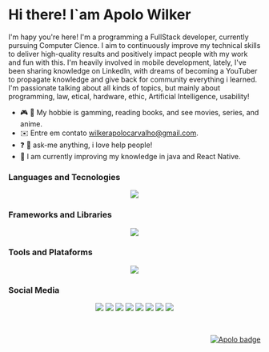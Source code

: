 Hi there! I`am Apolo Wilker
=============================


I'm hapy you're here! I'm a programming  a FullStack developer, currently pursuing Computer Cience. 
I aim to continuously improve my technical skills to deliver high-quality results and positively impact people with my work and fun with this. 
I'm heavily involved in mobile development, lately, I've been sharing knowledge on LinkedIn, with dreams of becoming a YouTuber to propagate knowledge and give back for community everything i learned. 
I'm passionate  talking about all kinds of topics, but mainly about programming, law, etical, hardware, ethic, Artificial Intelligence, usability!

* 🎮 📖 My hobbie is gamming, reading books, and see movies, series, and anime. 
* ✉️  Entre em contato [wilkerapolocarvalho@gmail.com](mailto:wilkerapolocarvalho@gmail.com).
* ❓ 💭 ask-me anything, i love help people!
* 🧠  I am currently improving my knowledge in java and React Native.

### Languages and Tecnologies

<p align="center">
  <a href="https://skillicons.dev">
    <img src="https://skillicons.dev/icons?i=javascript,typescript,py,html,css,java,kotlin&perline=4" />
  </a>
</p>

### Frameworks and Libraries
<p align="center">
  <a href="https://skillicons.dev">
    <img src="https://skillicons.dev/icons?i=react,nodejs,tailwind,sass,nextjs,prisma,express,fastapi,postgres,nestjs,mongodb,mysql,spring,redux,cypress,jest&perline=4" />
  </a>
</p>


### Tools and Plataforms

<p align="center">
  <a href="https://skillicons.dev">
    <img src="https://skillicons.dev/icons?i=git,docker,aws,figma,linux,ubuntu,npm,yarn,webpack,babel,vscode&perline=4" />
  </a>
</p>



### Social Media

  <p align="center"> 
    <a href="https://codepen.io/apolowilker" target="_blank" rel="noreferrer"><img src="https://img.shields.io/badge/Codepen-000000?style=for-the-badge&logo=codepen&logoColor=white" /></a> 
    <a href="https://codesandbox.io/u/APOLOWILKER" target="_blank" rel="noreferrer"><img src="https://img.shields.io/badge/Codesandbox-000000?style=for-the-badge&logo=CodeSandbox&logoColor=white" /></a>
    <a href="https://www.linkedin.com/in/apolowilkercarvalhosilva/" target="_blank" rel="noreferrer"><img src="https://img.shields.io/badge/LinkedIn-0077B5?style=for-the-badge&logo=linkedin&logoColor=white" /></a> 
    <a href="https://medium.com/@wilkerapolocarvalho" target="_blank" rel="noreferrer"><img src="https://img.shields.io/badge/Medium-12100E?style=for-the-badge&logo=medium&logoColor=white" /></a> 
    <a href="https://stackoverflow.com/users/16483294/apolo-wilker" target="_blank" rel="noreferrer"><img src="https://img.shields.io/badge/Stack_Overflow-FE7A16?style=for-the-badge&logo=stack-overflow&logoColor=white" /></a> 
    <a href="https://www.twitter.com/ApoloWilker" target="_blank" rel="noreferrer"><img src="https://img.shields.io/badge/X-000000?style=for-the-badge&logo=x&logoColor=white" /></a> 
    <a href="https://www.youtube.com/channel/UCoyHazjRBTko4CEIu7_hkOQ" target="_blank" rel="noreferrer"><img src="https://img.shields.io/badge/YouTube-FF0000?style=for-the-badge&logo=youtube&logoColor=white" /></a>
    <a href="http://www.instagram.com/agoradevweb" target="_blank" rel="noreferrer"><img src="https://img.shields.io/badge/Instagram-E4405F?style=for-the-badge&logo=instagram&logoColor=white" /></a>
 </p>
  <br/>
  
<div>
  <p align="right">
    <a href="https://badges.pufler.dev">
      <img src="https://badges.pufler.dev/visits/apolowilker/apolowilker" alt="Apolo badge" />
    </a>
  </p>
</div>
